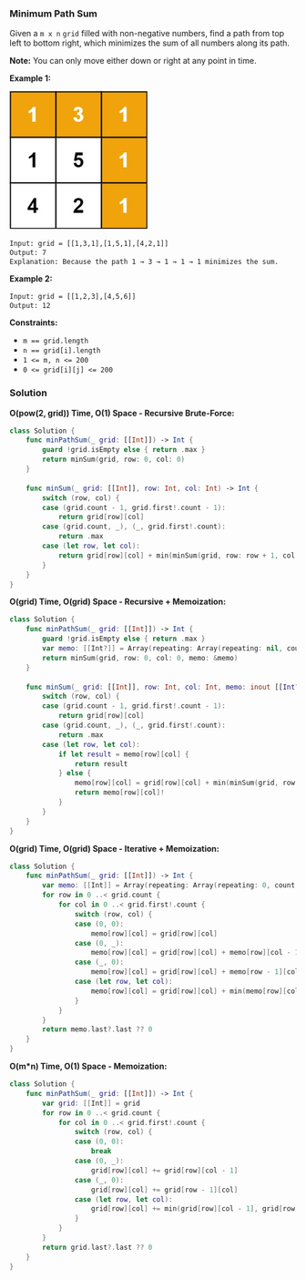 
### Minimum Path Sum

Given a `m x n` `grid` filled with non-negative numbers, find a path from top left to bottom right, which minimizes the sum of all numbers along its path.

__Note:__ 
You can only move either down or right at any point in time.

__Example 1:__

![question_64.jpg](../images/question_64.jpg)
```
Input: grid = [[1,3,1],[1,5,1],[4,2,1]]
Output: 7
Explanation: Because the path 1 → 3 → 1 → 1 → 1 minimizes the sum.
```
__Example 2:__
```
Input: grid = [[1,2,3],[4,5,6]]
Output: 12
```

__Constraints:__
* `m == grid.length`
* `n == grid[i].length`
* `1 <= m, n <= 200`
* `0 <= grid[i][j] <= 200`

### Solution
__O(pow(2, grid)) Time, O(1) Space - Recursive Brute-Force:__
```Swift
class Solution {
    func minPathSum(_ grid: [[Int]]) -> Int {
        guard !grid.isEmpty else { return .max }
        return minSum(grid, row: 0, col: 0)
    }

    func minSum(_ grid: [[Int]], row: Int, col: Int) -> Int {
        switch (row, col) {
        case (grid.count - 1, grid.first!.count - 1):
            return grid[row][col]
        case (grid.count, _), (_, grid.first!.count):
            return .max
        case (let row, let col):
            return grid[row][col] + min(minSum(grid, row: row + 1, col: col), minSum(grid, row: row, col: col + 1))
        }
    }
}
```
__O(grid) Time, O(grid) Space - Recursive + Memoization:__
```Swift
class Solution {
    func minPathSum(_ grid: [[Int]]) -> Int {
        guard !grid.isEmpty else { return .max }
        var memo: [[Int?]] = Array(repeating: Array(repeating: nil, count: grid.first!.count), count: grid.count)
        return minSum(grid, row: 0, col: 0, memo: &memo)
    }

    func minSum(_ grid: [[Int]], row: Int, col: Int, memo: inout [[Int?]]) -> Int {
        switch (row, col) {
        case (grid.count - 1, grid.first!.count - 1):
            return grid[row][col]
        case (grid.count, _), (_, grid.first!.count):
            return .max
        case (let row, let col):
            if let result = memo[row][col] {
                return result
            } else {
                memo[row][col] = grid[row][col] + min(minSum(grid, row: row + 1, col: col, memo: &memo), minSum(grid, row: row, col: col + 1, memo: &memo))
                return memo[row][col]!
            }
        }
    }
}
```
__O(grid) Time, O(grid) Space - Iterative + Memoization:__
```Swift
class Solution {
    func minPathSum(_ grid: [[Int]]) -> Int {
        var memo: [[Int]] = Array(repeating: Array(repeating: 0, count: grid.first!.count), count: grid.count)
        for row in 0 ..< grid.count {
            for col in 0 ..< grid.first!.count {
                switch (row, col) {
                case (0, 0):
                    memo[row][col] = grid[row][col]
                case (0, _):
                    memo[row][col] = grid[row][col] + memo[row][col - 1]
                case (_, 0):
                    memo[row][col] = grid[row][col] + memo[row - 1][col]
                case (let row, let col):
                    memo[row][col] = grid[row][col] + min(memo[row][col - 1], memo[row - 1][col])
                }
            }
        }
        return memo.last?.last ?? 0
    }
}
```
__O(m\*n) Time, O(1) Space - Memoization:__
```Swift
class Solution {
    func minPathSum(_ grid: [[Int]]) -> Int {
        var grid: [[Int]] = grid
        for row in 0 ..< grid.count {
            for col in 0 ..< grid.first!.count {
                switch (row, col) {
                case (0, 0):
                    break
                case (0, _):
                    grid[row][col] += grid[row][col - 1]
                case (_, 0):
                    grid[row][col] += grid[row - 1][col]
                case (let row, let col):
                    grid[row][col] += min(grid[row][col - 1], grid[row - 1][col])
                }
            }
        }
        return grid.last?.last ?? 0
    }
}
```